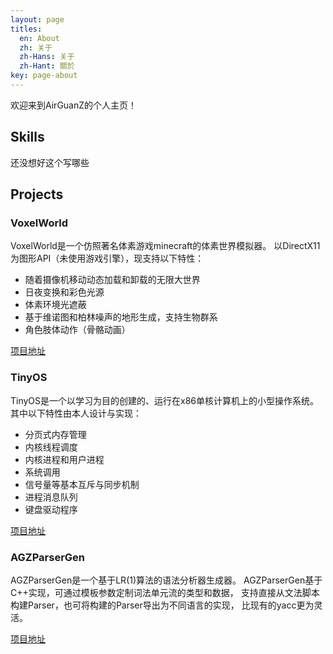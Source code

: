 ```yaml
---
layout: page
titles:
  en: About
  zh: 关于
  zh-Hans: 关于
  zh-Hant: 關於
key: page-about
---
```


欢迎来到AirGuanZ的个人主页！

<!--{% highlight javascript %}
(() => console.log('hello, world!'))();
{% endhighlight %}-->

## Skills

<!--- 熟悉C, C++
- 了解Java，Python
- 熟悉DirectX(11), OpenGL两大主流图形API-->

还没想好这个写哪些

## Projects

### VoxelWorld

VoxelWorld是一个仿照著名体素游戏minecraft的体素世界模拟器。
以DirectX11为图形API（未使用游戏引擎），现支持以下特性：

- 随着摄像机移动动态加载和卸载的无限大世界
- 日夜变换和彩色光源
- 体素环境光遮蔽
- 基于维诺图和柏林噪声的地形生成，支持生物群系
- 角色肢体动作（骨骼动画）

[项目地址](https://github.com/AirGuanZ/VoxelWorld)

### TinyOS

TinyOS是一个以学习为目的创建的、运行在x86单核计算机上的小型操作系统。
其中以下特性由本人设计与实现：

- 分页式内存管理
- 内核线程调度
- 内核进程和用户进程
- 系统调用
- 信号量等基本互斥与同步机制
- 进程消息队列
- 键盘驱动程序

[项目地址](https://github.com/TinyOSOrg/TinyOS)

### AGZParserGen

AGZParserGen是一个基于LR(1)算法的语法分析器生成器。
AGZParserGen基于C++实现，可通过模板参数定制词法单元流的类型和数据，
支持直接从文法脚本构建Parser，也可将构建的Parser导出为不同语言的实现，
比现有的yacc更为灵活。

[项目地址](https://github.com/AirGuanZ/AGZParserGen)
